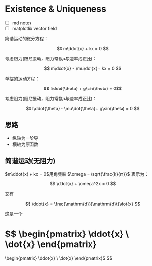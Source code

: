 # Existence & Uniqueness

- [ ] md notes
- [ ] matplotlib vector field

简谐运动的微分方程：

$$ m\ddot{x} + kx = 0 $$

考虑阻力(阻尼振动，阻力常数$\mu$与速率成正比)：

$$ m\ddot{x} - \mu\dot{x}+ kx = 0 $$

单摆的运动方程：

$$ l\ddot{\theta} + g\sin(\theta) = 0$$

考虑阻力(阻尼振动，阻力常数$\mu$与速率成正比)：

$$ l\ddot{\theta} - \mu\dot{\theta}+ g\sin(\theta) = 0 $$

## 思路

- 纵轴为一阶导
- 横轴为原函数

## 简谐运动(无阻力)

$m\ddot{x} + kx = 0$用角频率 $\omega = \sqrt{\frac{k}{m}}$ 表示为：

$$
\ddot{x} + \omega^2x = 0
$$

又有

$$
\ddot{x} = \frac{\mathrm{d}}{\mathrm{d}t}\dot{x}
$$

这是一个

$$
\begin{pmatrix}
    \ddot{x} \\
    \dot{x}
\end{pmatrix}
=
\begin{pmatrix}
    \ddot{x} \\
    \dot{x}
\end{pmatrix}$
$$
